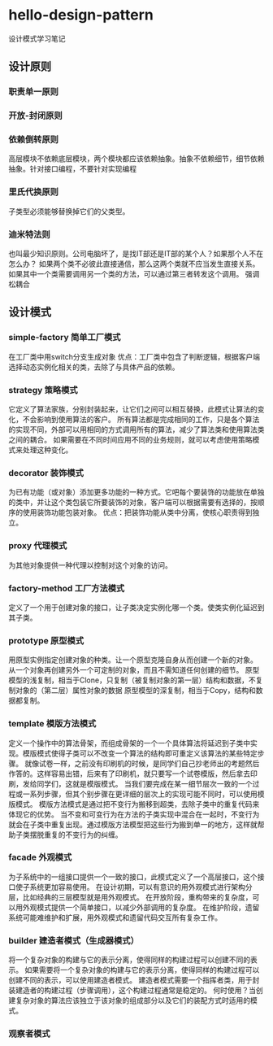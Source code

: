 # hello-design-pattern
设计模式学习笔记

## 设计原则
### 职责单一原则
### 开放-封闭原则
### 依赖倒转原则
高层模块不依赖底层模块，两个模块都应该依赖抽象。抽象不依赖细节，细节依赖抽象。针对接口编程，不要针对实现编程
### 里氏代换原则
子类型必须能够替换掉它们的父类型。
### 迪米特法则
也叫最少知识原则。公司电脑坏了，是找IT部还是IT部的某个人？如果那个人不在怎么办？ 如果两个类不必彼此直接通信，那么这两个类就不应当发生直接关系。如果其中一个类需要调用另一个类的方法，可以通过第三者转发这个调用。
强调松耦合

## 设计模式
### simple-factory 简单工厂模式
在工厂类中用switch分支生成对象
优点：工厂类中包含了判断逻辑，根据客户端选择动态实例化相关的类，去除了与具体产品的依赖。
### strategy 策略模式
它定义了算法家族，分别封装起来，让它们之间可以相互替换，此模式让算法的变化，不会影响到使用算法的客户。
所有算法都是完成相同的工作，只是各个算法的实现不同，外部可以用相同的方式调用所有的算法，减少了算法类和使用算法类之间的耦合。
如果需要在不同时间应用不同的业务规则，就可以考虑使用策略模式来处理这种变化。
### decorator 装饰模式
为已有功能（或对象）添加更多功能的一种方式。它吧每个要装饰的功能放在单独的类中，并让这个类包装它所要装饰的对象，客户端可以根据需要有选择的，按顺序的使用装饰功能包装对象。
优点：把装饰功能从类中分离，使核心职责得到独立。
### proxy 代理模式
为其他对象提供一种代理以控制对这个对象的访问。
### factory-method 工厂方法模式
定义了一个用于创建对象的接口，让子类决定实例化哪一个类。使类实例化延迟到其子类。
### prototype 原型模式
用原型实例指定创建对象的种类。让一个原型克隆自身从而创建一个新的对象。
从一个对象再创建另外一个可定制的对象，而且不需知道任何创建的细节。
原型模型的浅复制，相当于Clone，只复制（被复制对象的第一层）结构和数据，不复制对象的（第二层）属性对象的数据
原型模型的深复制，相当于Copy，结构和数据都复制。
### template 模版方法模式
定义一个操作中的算法骨架，而组成骨架的一个一个具体算法将延迟到子类中实现。模版模式使得子类可以不改变一个算法的结构即可重定义该算法的某些特定步骤。
就像试卷一样，之前没有印刷机的时候，是同学们自己抄老师出的考题然后作答的。这样容易出错，后来有了印刷机，就只要写一个试卷模版，然后拿去印刷，发给同学们，这就是模版模式。
当我们要完成在某一细节层次一致的一个过程或一系列步骤，但其个别步骤在更详细的层次上的实现可能不同时，可以使用模版模式。
模版方法模式是通过把不变行为搬移到超类，去除子类中的重复代码来体现它的优势。
当不变和可变行为在方法的子类实现中混合在一起时，不变行为就会在子类中重复出现。通过模版方法模型把这些行为搬到单一的地方，这样就帮助子类摆脱重复的不变行为的纠缠。
### facade 外观模式
为子系统中的一组接口提供一个一致的接口，此模式定义了一个高层接口，这个接口使子系统更加容易使用。
在设计初期，可以有意识的用外观模式进行架构分层，比如经典的三层模型就是用外观模式。
在开放阶段，重构带来的复杂度，可以用外观模式提供一个简单接口，以减少外部调用的复杂度。
在维护阶段，遗留系统可能难维护和扩展，用外观模式和遗留代码交互所有复杂工作。
### builder 建造者模式（生成器模式）
将一个复杂对象的构建与它的表示分离，使得同样的构建过程可以创建不同的表示。
如果需要将一个复杂对象的构建与它的表示分离，使得同样的构建过程可以创建不同的表示，可以使用建造者模式。
建造者模式需要一个指挥者类，用于封装建造者的构建过程（步骤调用），这个构建过程通常是稳定的。
何时使用？当创建复杂对象的算法应该独立于该对象的组成部分以及它们的装配方式时适用的模式。
### 观察者模式










